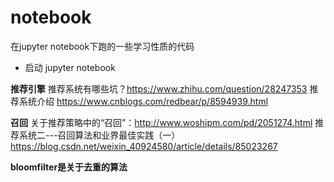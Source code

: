 # notebook
在jupyter notebook下跑的一些学习性质的代码

* 启动
jupyter notebook


**推荐引擎**
推荐系统有哪些坑？https://www.zhihu.com/question/28247353
推荐系统介绍 https://www.cnblogs.com/redbear/p/8594939.html

**召回**
关于推荐策略中的“召回”：http://www.woshipm.com/pd/2051274.html
推荐系统二---召回算法和业界最佳实践（一） https://blog.csdn.net/weixin_40924580/article/details/85023267


**bloomfilter是关于去重的算法**


